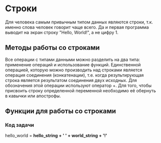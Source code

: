 # Строки
Для человека самым привычным типом данных являются строки, т.к. именно слова человек говорит чаще всего. Да и первая программа выводит на экран строку "Hello, World!", а не цифру 1.  
## Методы работы со строками
Все операции с типами данными можно разделить на два типа: применение операций и использование функций. Единственной операцией, которую можно производить над строками является операция соединения (конкатенации), т.е. когда результирующая строка является результатом соединения двух исходных. Для обозначения этой операции используют оператор +.
Для того, чтобы присвоить строку определенной переменной необходимо её обернуть в кавычки или апострофы.
## Функции для работы со строками 


### Код задачи
hello_world = **hello_string + ' ' + world_string + '!'**